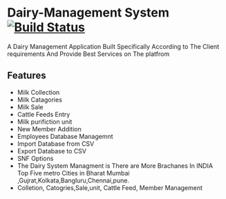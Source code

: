 # Dairy-Management System [![Build Status](https://travis-ci.com/harshshinde07/Dairy-Management.svg?branch=master)](https://travis-ci.com/harshshinde07/Dairy-Management)

A Dairy Management Application Built Specifically According to The Client requirements And Provide Best Services on The platfrom

## Features

- Milk Collection
- Milk Catagories
- Milk Sale
- Cattle Feeds Entry
- Milk purifiction unit
- New Member Addition
- Employees Database Managemnt
- Import Database from CSV
- Export Database to CSV
- SNF Options
- The Dairy System Managment is There are  More Brachanes In INDIA  Top Five metro Cities in Bharat Mumbai ,Gujrat,Kolkata,Bangluru,Chennai,pune.
- Colletion, Catogries,Sale,unit, Cattle Feed, Member Management

